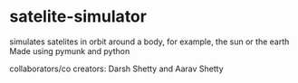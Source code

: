 # satelite-simulator
simulates satelites in orbit around a body, for example, the sun or the earth
Made using pymunk and python 

collaborators/co creators: Darsh Shetty and Aarav Shetty
  
 
